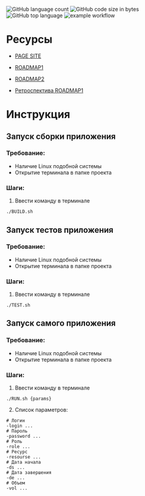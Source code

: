 ![GitHub language count](https://img.shields.io/github/languages/count/staners2/programEngineer)
![GitHub code size in bytes](https://img.shields.io/github/languages/code-size/staners2/programEngineer)
![GitHub top language](https://img.shields.io/github/languages/top/staners2/programEngineer)
![example workflow](https://github.com/staners2/programEngineer/actions/workflows/main.yaml/badge.svg)

# Ресурсы
* [PAGE SITE](https://staners2.github.io/programEngineer/)

* [ROADMAP1](./PLAN.md)
* [ROADMAP2](./Roadmap2.md)

* [Ретроспектива ROADMAP1](./RETRO1.md)

# Инструкция

## Запуск сборки приложения
### Требование:
* Наличие Linux подобной системы
* Открытие терминала в папке проекта

### Шаги:
1. Ввести команду в терминале
```shell
./BUILD.sh
```

## Запуск тестов приложения
### Требование:
* Наличие Linux подобной системы
* Открытие терминала в папке проекта

### Шаги:
1. Ввести команду в терминале
```shell
./TEST.sh
```

## Запуск самого приложения
### Требование:
* Наличие Linux подобной системы
* Открытие терминала в папке проекта

### Шаги:
1. Ввести команду в терминале
```shell
./RUN.sh {params}
```

2. Список параметров:
```shell
# Логин
-login ... 
# Пароль
-password ...
# Роль
-role ...
# Ресурс
-resourse ...
# Дата начала
-ds ...
# Дата завершения
-de ...
# Объем
-vol ...
```
